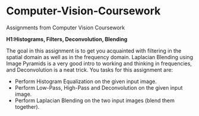 # Computer-Vision-Coursework
Assignments from Computer Vision Coursework

**H1:Histograms, Filters, Deconvolution, Blending**

The goal in this assignment is to get you acquainted with filtering in the spatial domain as well as in the frequency domain.
Laplacian Blending using Image Pyramids is a very good intro to working and thinking in frequencies, and Deconvolution is a neat trick.
You tasks for this assignment are:
- Perform Histogram Equalization on the given input image.
- Perform Low-Pass, High-Pass and Deconvolution on the given input image.
- Perform Laplacian Blending on the two input images (blend them together).
